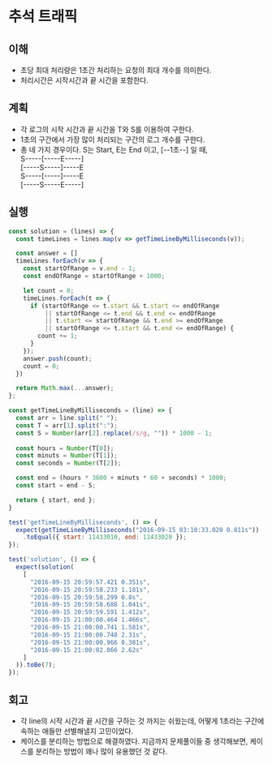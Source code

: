 # 추석 트래픽

## 이해

- 초당 최대 처리량은 1초간 처리하는 요청의 최대 개수를 의미한다.
- 처리시간은 시작시간과 끝 시간을 포함한다.

## 계획

- 각 로그의 시작 시간과 끝 시간을 T와 S를 이용하여 구한다.
- 1초의 구간에서 가장 많이 처리되는 구간의 로그 개수를 구한다.
- 총 네 가지 경우이다. S는 Start, E는 End 이고, [--1초--] 일 때,  
  S-----[-----E-----]  
  [-----S-----]-----E  
  S-----[-----]-----E  
  [-----S-----E-----]

## 실행

```javascript
const solution = (lines) => {
  const timeLines = lines.map(v => getTimeLineByMilliseconds(v));

  const answer = []
  timeLines.forEach(v => {
    const startOfRange = v.end - 1;
    const endOfRange = startOfRange + 1000;

    let count = 0;
    timeLines.forEach(t => {
      if (startOfRange <= t.start && t.start <= endOfRange
          || startOfRange <= t.end && t.end <= endOfRange
          || t.start <= startOfRange && t.end >= endOfRange
          || startOfRange <= t.start && t.end <= endOfRange) {
        count += 1;
      }
    });
    answer.push(count);
    count = 0;
  })

  return Math.max(...answer);  
};

const getTimeLineByMilliseconds = (line) => {
  const arr = line.split(" ");
  const T = arr[1].split(":");
  const S = Number(arr[2].replace(/s/g, "")) * 1000 - 1;
  
  const hours = Number(T[0]);
  const minuts = Number(T[1]);
  const seconds = Number(T[2]);

  const end = (hours * 3600 + minuts * 60 + seconds) * 1000;
  const start = end - S;

  return { start, end };
}

test('getTimeLineByMilliseconds', () => {
  expect(getTimeLineByMilliseconds("2016-09-15 03:10:33.020 0.011s"))
    .toEqual({ start: 11433010, end: 11433020 });
});

test('solution', () => {
  expect(solution(
    [
      "2016-09-15 20:59:57.421 0.351s",
      "2016-09-15 20:59:58.233 1.181s",
      "2016-09-15 20:59:58.299 0.8s",
      "2016-09-15 20:59:58.688 1.041s",
      "2016-09-15 20:59:59.591 1.412s",
      "2016-09-15 21:00:00.464 1.466s",
      "2016-09-15 21:00:00.741 1.581s",
      "2016-09-15 21:00:00.748 2.31s",
      "2016-09-15 21:00:00.966 0.381s",
      "2016-09-15 21:00:02.066 2.62s"
    ]
  )).toBe(7);
});
```

## 회고

- 각 line의 시작 시간과 끝 시간을 구하는 것 까지는 쉬웠는데, 어떻게 1초라는 구간에 속하는 애들만 선별해낼지 고민이었다.
- 케이스를 분리하는 방법으로 해결하였다. 지금까지 문제풀이들 중 생각해보면, 케이스를 분리하는 방법이 꽤나 많이 유용했던 것 같다.
